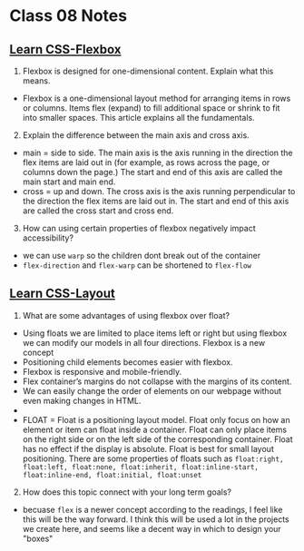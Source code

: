 
# Class 08 Notes

## [Learn CSS-Flexbox](https://developer.mozilla.org/en-US/docs/Learn/CSS/CSS_layout/Flexbox)

1. Flexbox is designed for one-dimensional content. Explain what this means.
- Flexbox is a one-dimensional layout method for arranging items in rows or columns. Items flex (expand) to fill additional space or shrink to fit into smaller spaces. This article explains all the fundamentals.

2. Explain the difference between the main axis and cross axis.
- main = side to side. The main axis is the axis running in the direction the flex items are laid out in (for example, as rows across the page, or columns down the page.) The start and end of this axis are called the main start and main end.
- cross = up and down. The cross axis is the axis running perpendicular to the direction the flex items are laid out in. The start and end of this axis are called the cross start and cross end.

3. How can using certain properties of flexbox negatively impact accessibility?
- we can use `warp` so the children dont break out of the container
- `flex-direction` and `flex-warp` can be shortened to `flex-flow`


## [Learn CSS-Layout](https://web.dev/learn/css/layout/)

1. What are some advantages of using flexbox over float?
-  Using floats we are limited to place items left or right but using flexbox we can modify our models in all four directions. Flexbox is a new concept 
-  Positioning child elements becomes easier with flexbox.
-  Flexbox is responsive and mobile-friendly.
-  Flex container’s margins do not collapse with the margins of its content.
-  We can easily change the order of elements on our webpage without even making changes in HTML.
-  
-  FLOAT = Float is a positioning layout model.
Float only focus on how an element or item can float inside a container.
Float can only place items on the right side or on the left side of the corresponding container.
Float has no effect if the display is absolute.
Float is best for small layout positioning.
There are some properties of floats such as `float:right, float:left, float:none, float:inherit, float:inline-start, float:inline-end, float:initial, float:unset`

2. How does this topic connect with your long term goals?
- becuase `flex` is a newer concept according to the readings, I feel like this will be the way forward. I think this will be used a lot in the projects we create here, and seems like a decent way in which to design your "boxes"
